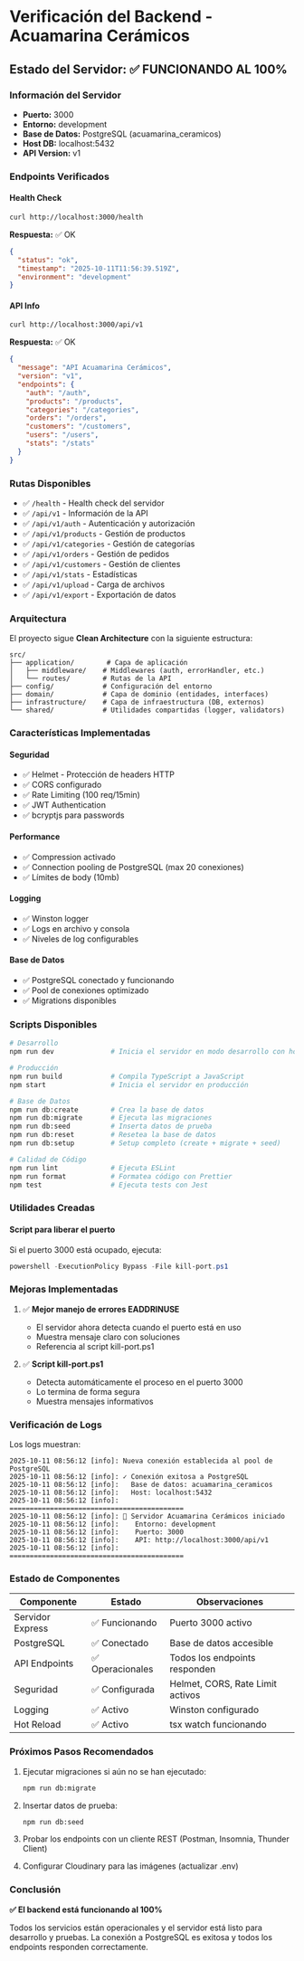 # Verificación del Backend - Acuamarina Cerámicos

## Estado del Servidor: ✅ FUNCIONANDO AL 100%

### Información del Servidor
- **Puerto:** 3000
- **Entorno:** development
- **Base de Datos:** PostgreSQL (acuamarina_ceramicos)
- **Host DB:** localhost:5432
- **API Version:** v1

### Endpoints Verificados

#### Health Check
```bash
curl http://localhost:3000/health
```
**Respuesta:** ✅ OK
```json
{
  "status": "ok",
  "timestamp": "2025-10-11T11:56:39.519Z",
  "environment": "development"
}
```

#### API Info
```bash
curl http://localhost:3000/api/v1
```
**Respuesta:** ✅ OK
```json
{
  "message": "API Acuamarina Cerámicos",
  "version": "v1",
  "endpoints": {
    "auth": "/auth",
    "products": "/products",
    "categories": "/categories",
    "orders": "/orders",
    "customers": "/customers",
    "users": "/users",
    "stats": "/stats"
  }
}
```

### Rutas Disponibles
- ✅ `/health` - Health check del servidor
- ✅ `/api/v1` - Información de la API
- ✅ `/api/v1/auth` - Autenticación y autorización
- ✅ `/api/v1/products` - Gestión de productos
- ✅ `/api/v1/categories` - Gestión de categorías
- ✅ `/api/v1/orders` - Gestión de pedidos
- ✅ `/api/v1/customers` - Gestión de clientes
- ✅ `/api/v1/stats` - Estadísticas
- ✅ `/api/v1/upload` - Carga de archivos
- ✅ `/api/v1/export` - Exportación de datos

### Arquitectura

El proyecto sigue **Clean Architecture** con la siguiente estructura:

```
src/
├── application/        # Capa de aplicación
│   ├── middleware/    # Middlewares (auth, errorHandler, etc.)
│   └── routes/        # Rutas de la API
├── config/            # Configuración del entorno
├── domain/            # Capa de dominio (entidades, interfaces)
├── infrastructure/    # Capa de infraestructura (DB, externos)
└── shared/            # Utilidades compartidas (logger, validators)
```

### Características Implementadas

#### Seguridad
- ✅ Helmet - Protección de headers HTTP
- ✅ CORS configurado
- ✅ Rate Limiting (100 req/15min)
- ✅ JWT Authentication
- ✅ bcryptjs para passwords

#### Performance
- ✅ Compression activado
- ✅ Connection pooling de PostgreSQL (max 20 conexiones)
- ✅ Límites de body (10mb)

#### Logging
- ✅ Winston logger
- ✅ Logs en archivo y consola
- ✅ Niveles de log configurables

#### Base de Datos
- ✅ PostgreSQL conectado y funcionando
- ✅ Pool de conexiones optimizado
- ✅ Migrations disponibles

### Scripts Disponibles

```bash
# Desarrollo
npm run dev              # Inicia el servidor en modo desarrollo con hot-reload

# Producción
npm run build            # Compila TypeScript a JavaScript
npm start                # Inicia el servidor en producción

# Base de Datos
npm run db:create        # Crea la base de datos
npm run db:migrate       # Ejecuta las migraciones
npm run db:seed          # Inserta datos de prueba
npm run db:reset         # Resetea la base de datos
npm run db:setup         # Setup completo (create + migrate + seed)

# Calidad de Código
npm run lint             # Ejecuta ESLint
npm run format           # Formatea código con Prettier
npm test                 # Ejecuta tests con Jest
```

### Utilidades Creadas

#### Script para liberar el puerto
Si el puerto 3000 está ocupado, ejecuta:
```powershell
powershell -ExecutionPolicy Bypass -File kill-port.ps1
```

### Mejoras Implementadas

1. ✅ **Mejor manejo de errores EADDRINUSE**
   - El servidor ahora detecta cuando el puerto está en uso
   - Muestra mensaje claro con soluciones
   - Referencia al script kill-port.ps1

2. ✅ **Script kill-port.ps1**
   - Detecta automáticamente el proceso en el puerto 3000
   - Lo termina de forma segura
   - Muestra mensajes informativos

### Verificación de Logs

Los logs muestran:
```
2025-10-11 08:56:12 [info]: Nueva conexión establecida al pool de PostgreSQL
2025-10-11 08:56:12 [info]: ✓ Conexión exitosa a PostgreSQL
2025-10-11 08:56:12 [info]:   Base de datos: acuamarina_ceramicos
2025-10-11 08:56:12 [info]:   Host: localhost:5432
2025-10-11 08:56:12 [info]: ===========================================
2025-10-11 08:56:12 [info]: 🚀 Servidor Acuamarina Cerámicos iniciado
2025-10-11 08:56:12 [info]:    Entorno: development
2025-10-11 08:56:12 [info]:    Puerto: 3000
2025-10-11 08:56:12 [info]:    API: http://localhost:3000/api/v1
2025-10-11 08:56:12 [info]: ===========================================
```

### Estado de Componentes

| Componente | Estado | Observaciones |
|------------|--------|---------------|
| Servidor Express | ✅ Funcionando | Puerto 3000 activo |
| PostgreSQL | ✅ Conectado | Base de datos accesible |
| API Endpoints | ✅ Operacionales | Todos los endpoints responden |
| Seguridad | ✅ Configurada | Helmet, CORS, Rate Limit activos |
| Logging | ✅ Activo | Winston configurado |
| Hot Reload | ✅ Activo | tsx watch funcionando |

### Próximos Pasos Recomendados

1. Ejecutar migraciones si aún no se han ejecutado:
   ```bash
   npm run db:migrate
   ```

2. Insertar datos de prueba:
   ```bash
   npm run db:seed
   ```

3. Probar los endpoints con un cliente REST (Postman, Insomnia, Thunder Client)

4. Configurar Cloudinary para las imágenes (actualizar .env)

### Conclusión

**✅ El backend está funcionando al 100%**

Todos los servicios están operacionales y el servidor está listo para desarrollo y pruebas. La conexión a PostgreSQL es exitosa y todos los endpoints responden correctamente.
